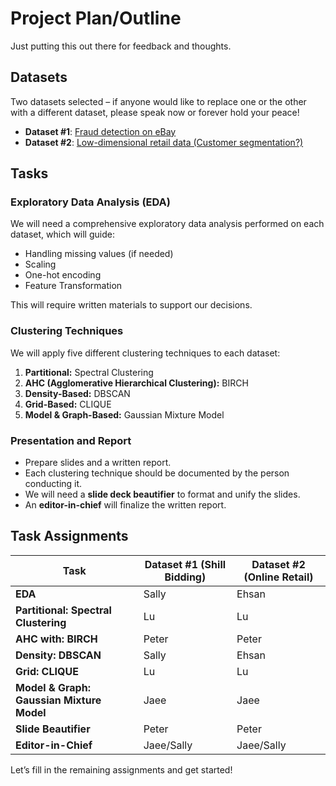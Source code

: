 # Project Plan/Outline

Just putting this out there for feedback and thoughts.

## Datasets

Two datasets selected – if anyone would like to replace one or the other with a different dataset, please speak now or forever hold your peace!

- **Dataset #1**: [Fraud detection on eBay](https://archive.ics.uci.edu/dataset/562/shill+bidding+dataset)
- **Dataset #2**: [Low-dimensional retail data (Customer segmentation?)](https://archive.ics.uci.edu/dataset/352/online+retail)

## Tasks

### Exploratory Data Analysis (EDA)

We will need a comprehensive exploratory data analysis performed on each dataset, which will guide:
- Handling missing values (if needed)
- Scaling
- One-hot encoding
- Feature Transformation

This will require written materials to support our decisions.

### Clustering Techniques

We will apply five different clustering techniques to each dataset:

1. **Partitional:** Spectral Clustering
2. **AHC (Agglomerative Hierarchical Clustering):** BIRCH
3. **Density-Based:** DBSCAN
4. **Grid-Based:** CLIQUE
5. **Model & Graph-Based:** Gaussian Mixture Model

### Presentation and Report

- Prepare slides and a written report.
- Each clustering technique should be documented by the person conducting it.
- We will need a **slide deck beautifier** to format and unify the slides.
- An **editor-in-chief** will finalize the written report.

## Task Assignments

| Task                              | Dataset #1 (Shill Bidding) | Dataset #2 (Online Retail) |
|-----------------------------------|--------------------------|--------------------------|
| **EDA**                           | Sally                    | Ehsan                    |
| **Partitional: Spectral Clustering** |  Lu                        |     Lu                     |
| **AHC with: BIRCH**              | Peter                    | Peter                    |
| **Density: DBSCAN**              |    Sally                 | Ehsan                       |
| **Grid: CLIQUE**                 |      Lu                    |               Lu           |
| **Model & Graph: Gaussian Mixture Model** |       Jaee          |              Jaee            |
| **Slide Beautifier**             | Peter                    | Peter                    |
| **Editor-in-Chief**              |  Jaee/Sally              |  Jaee/Sally              |

Let’s fill in the remaining assignments and get started!
